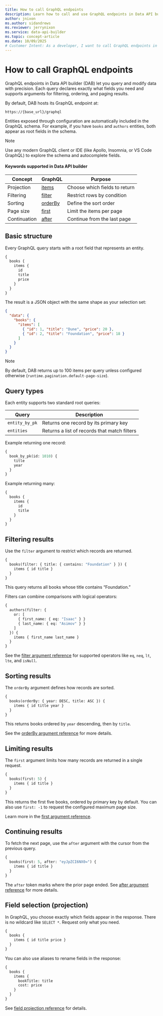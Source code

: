 ```yaml
---
title: How to call GraphQL endpoints
description: Learn how to call and use GraphQL endpoints in Data API builder, including how to query, filter, sort, and page results.
author: jnixon
ms.author: sidandrews
ms.reviewer: jerrynixon
ms.service: data-api-builder
ms.topic: concept-article
ms.date: 10/09/2025
# Customer Intent: As a developer, I want to call GraphQL endpoints in Data API builder to query, filter, and modify data safely and efficiently.
---
```


# How to call GraphQL endpoints

GraphQL endpoints in Data API builder (DAB) let you query and modify data with precision.
Each query declares exactly what fields you need and supports arguments for filtering, ordering, and paging results.

By default, DAB hosts its GraphQL endpoint at:

```
https://{base_url}/graphql
```

Entities exposed through configuration are automatically included in the GraphQL schema.
For example, if you have `books` and `authors` entities, both appear as root fields in the schema.

> [!NOTE]
> Use any modern GraphQL client or IDE (like Apollo, Insomnia, or VS Code GraphQL) to explore the schema and autocomplete fields.

#### Keywords supported in Data API builder

| Concept | GraphQL | Purpose |
|----------|------------------|----------|
| Projection |  [items](../../keywords/select-graphql.md) | Choose which fields to return |
| Filtering | [filter](../../keywords/filter-graphql.md) | Restrict rows by condition |
| Sorting | [orderBy](../../keywords/orderby-graphql.md) | Define the sort order |
| Page size | [first](../../keywords/first-graphql.md) | Limit the items per page |
| Continuation | [after](../../keywords/after-graphql.md) | Continue from the last page |

## Basic structure

Every GraphQL query starts with a root field that represents an entity.

```graphql
{
  books {
    items {
      id
      title
      price
    }
  }
}
```

The result is a JSON object with the same shape as your selection set:

```json
{
  "data": {
    "books": {
      "items": [
        { "id": 1, "title": "Dune", "price": 20 },
        { "id": 2, "title": "Foundation", "price": 18 }
      ]
    }
  }
}
```

> [!NOTE]
> By default, DAB returns up to 100 items per query unless configured otherwise (`runtime.pagination.default-page-size`).

## Query types

Each entity supports two standard root queries:

| Query          | Description                                  |
| -------------- | -------------------------------------------- |
| `entity_by_pk` | Returns one record by its primary key        |
| `entities`     | Returns a list of records that match filters |

Example returning one record:

```graphql
{
  book_by_pk(id: 1010) {
    title
    year
  }
}
```

Example returning many:

```graphql
{
  books {
    items {
      id
      title
    }
  }
}
```

## Filtering results

Use the `filter` argument to restrict which records are returned.

```graphql
{
  books(filter: { title: { contains: "Foundation" } }) {
    items { id title }
  }
}
```

This query returns all books whose title contains “Foundation.”

Filters can combine comparisons with logical operators:

```graphql
{
  authors(filter: {
    or: [
      { first_name: { eq: "Isaac" } }
      { last_name: { eq: "Asimov" } }
    ]
  }) {
    items { first_name last_name }
  }
}
```

See the [filter argument reference](../../keywords/filter-graphql.md) for supported operators like `eq`, `neq`, `lt`, `lte`, and `isNull`.

## Sorting results

The `orderBy` argument defines how records are sorted.

```graphql
{
  books(orderBy: { year: DESC, title: ASC }) {
    items { id title year }
  }
}
```

This returns books ordered by `year` descending, then by `title`.

See the [orderBy argument reference](../../keywords/orderby-graphql.md) for more details.

## Limiting results

The `first` argument limits how many records are returned in a single request.

```graphql
{
  books(first: 5) {
    items { id title }
  }
}
```

This returns the first five books, ordered by primary key by default.
You can also use `first: -1` to request the configured maximum page size.

Learn more in the [first argument reference](../../keywords/first-graphql.md).

## Continuing results

To fetch the next page, use the `after` argument with the cursor from the previous query.

```graphql
{
  books(first: 5, after: "eyJpZCI6NX0=") {
    items { id title }
  }
}
```

The `after` token marks where the prior page ended.
See [after argument reference](../../keywords/after-graphql.md) for more details.

## Field selection (projection)

In GraphQL, you choose exactly which fields appear in the response.
There is no wildcard like `SELECT *`. Request only what you need.

```graphql
{
  books {
    items { id title price }
  }
}
```

You can also use aliases to rename fields in the response:

```graphql
{
  books {
    items {
      bookTitle: title
      cost: price
    }
  }
}
```

See [field projection reference](../../keywords/select-graphql.md) for details.
